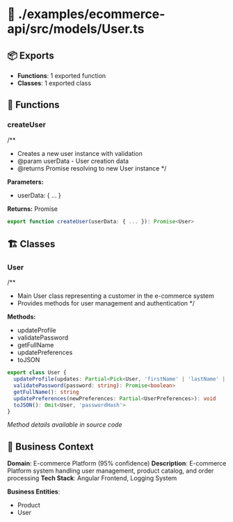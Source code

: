 # 📁 ./examples/ecommerce-api/src/models/User.ts

## 📦 Exports
- **Functions**: 1 exported function
- **Classes**: 1 exported class

## 🔧 Functions

### createUser
/**
 * Creates a new user instance with validation
 * @param userData - User creation data
 * @returns Promise resolving to new User instance
 */


**Parameters:**
- userData: { ... }

**Returns:** Promise<User>

```typescript
export function createUser(userData: { ... }): Promise<User>
```

## 🏗️ Classes

### User
/**
 * Main User class representing a customer in the e-commerce system
 * Provides methods for user management and authentication
 */

**Methods:**
- updateProfile
- validatePassword
- getFullName
- updatePreferences
- toJSON

```typescript
export class User {
  updateProfile(updates: Partial<Pick<User, 'firstName' | 'lastName' | 'address'>>): Promise<User>
  validatePassword(password: string): Promise<boolean>
  getFullName(): string
  updatePreferences(newPreferences: Partial<UserPreferences>): void
  toJSON(): Omit<User, 'passwordHash'>
}
```

*Method details available in source code*

## 🎯 Business Context
**Domain**: E-commerce Platform (95% confidence)
**Description**: E-commerce Platform system handling user management, product catalog, and order processing
**Tech Stack**: Angular Frontend, Logging System

**Business Entities**:
- Product
- User